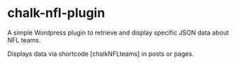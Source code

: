 # chalk-nfl-plugin
A simple Wordpress plugin to retrieve and display specific JSON data about NFL teams.

Displays data via shortcode [chalkNFLteams] in posts or pages.
